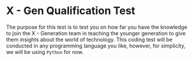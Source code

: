 # X - Gen Qualification Test
The purpose for this test is to test you on how far you have the knowledge to join the X - Generation team in teaching the younger generation to give them insights about the world of technology. This coding test will be conducted in any programming language you like, however, for simplicity, we will be using `Python` for now.
